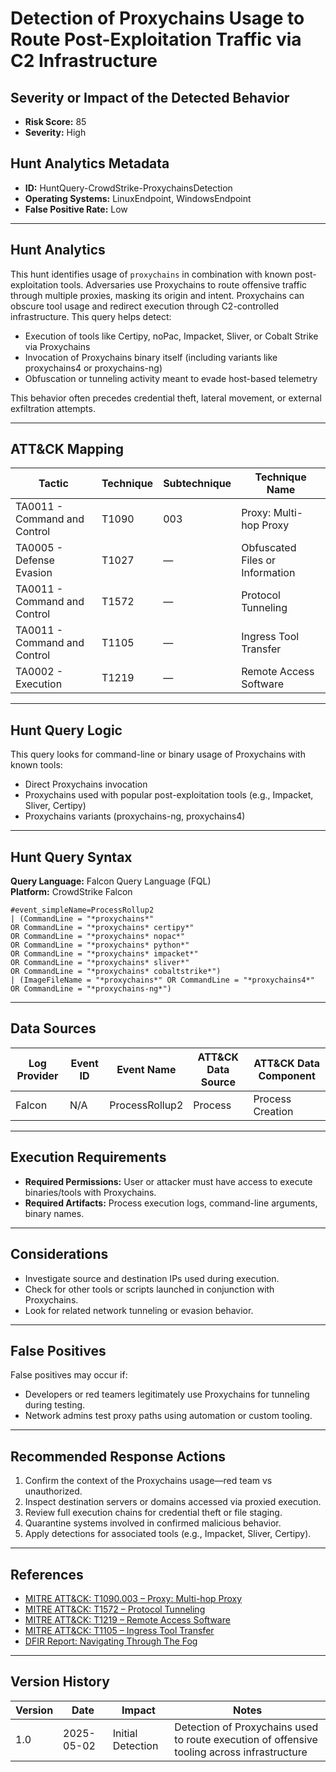 
# Detection of Proxychains Usage to Route Post-Exploitation Traffic via C2 Infrastructure

## Severity or Impact of the Detected Behavior
- **Risk Score:** 85
- **Severity:** High

## Hunt Analytics Metadata

- **ID:** HuntQuery-CrowdStrike-ProxychainsDetection
- **Operating Systems:** LinuxEndpoint, WindowsEndpoint
- **False Positive Rate:** Low

---

## Hunt Analytics

This hunt identifies usage of `proxychains` in combination with known post-exploitation tools. Adversaries use Proxychains to route offensive traffic through multiple proxies, masking its origin and intent. Proxychains can obscure tool usage and redirect execution through C2-controlled infrastructure. This query helps detect:

- Execution of tools like Certipy, noPac, Impacket, Sliver, or Cobalt Strike via Proxychains
- Invocation of Proxychains binary itself (including variants like proxychains4 or proxychains-ng)
- Obfuscation or tunneling activity meant to evade host-based telemetry

This behavior often precedes credential theft, lateral movement, or external exfiltration attempts.

---

## ATT&CK Mapping

| Tactic                     | Technique   | Subtechnique | Technique Name                           |
|---------------------------|-------------|---------------|------------------------------------------|
| TA0011 - Command and Control | T1090     | 003           | Proxy: Multi-hop Proxy                   |
| TA0005 - Defense Evasion    | T1027     | —             | Obfuscated Files or Information          |
| TA0011 - Command and Control | T1572     | —             | Protocol Tunneling                       |
| TA0011 - Command and Control | T1105     | —             | Ingress Tool Transfer                    |
| TA0002 - Execution          | T1219     | —             | Remote Access Software                   |

---

## Hunt Query Logic

This query looks for command-line or binary usage of Proxychains with known tools:

- Direct Proxychains invocation
- Proxychains used with popular post-exploitation tools (e.g., Impacket, Sliver, Certipy)
- Proxychains variants (proxychains-ng, proxychains4)

---

## Hunt Query Syntax

**Query Language:** Falcon Query Language (FQL)  
**Platform:** CrowdStrike Falcon

```fql
#event_simpleName=ProcessRollup2  
| (CommandLine = "*proxychains*"   
OR CommandLine = "*proxychains* certipy*"   
OR CommandLine = "*proxychains* nopac*"   
OR CommandLine = "*proxychains* python*"   
OR CommandLine = "*proxychains* impacket*"   
OR CommandLine = "*proxychains* sliver*"   
OR CommandLine = "*proxychains* cobaltstrike*")   
| (ImageFileName = "*proxychains*" OR CommandLine = "*proxychains4*" OR CommandLine = "*proxychains-ng*")
```

---

## Data Sources

| Log Provider | Event ID | Event Name       | ATT&CK Data Source  | ATT&CK Data Component  |
|--------------|----------|------------------|---------------------|------------------------|
| Falcon       | N/A      | ProcessRollup2   | Process             | Process Creation       |

---

## Execution Requirements

- **Required Permissions:** User or attacker must have access to execute binaries/tools with Proxychains.
- **Required Artifacts:** Process execution logs, command-line arguments, binary names.

---

## Considerations

- Investigate source and destination IPs used during execution.
- Check for other tools or scripts launched in conjunction with Proxychains.
- Look for related network tunneling or evasion behavior.

---

## False Positives

False positives may occur if:

- Developers or red teamers legitimately use Proxychains for tunneling during testing.
- Network admins test proxy paths using automation or custom tooling.

---

## Recommended Response Actions

1. Confirm the context of the Proxychains usage—red team vs unauthorized.
2. Inspect destination servers or domains accessed via proxied execution.
3. Review full execution chains for credential theft or file staging.
4. Quarantine systems involved in confirmed malicious behavior.
5. Apply detections for associated tools (e.g., Impacket, Sliver, Certipy).

---

## References

- [MITRE ATT&CK: T1090.003 – Proxy: Multi-hop Proxy](https://attack.mitre.org/techniques/T1090/003/)
- [MITRE ATT&CK: T1572 – Protocol Tunneling](https://attack.mitre.org/techniques/T1572/)
- [MITRE ATT&CK: T1219 – Remote Access Software](https://attack.mitre.org/techniques/T1219/)
- [MITRE ATT&CK: T1105 – Ingress Tool Transfer](https://attack.mitre.org/techniques/T1105/)
- [DFIR Report: Navigating Through The Fog](https://thedfirreport.com/2025/04/28/navigating-through-the-fog/)

---

## Version History

| Version | Date       | Impact            | Notes                                                                                      |
|---------|------------|-------------------|--------------------------------------------------------------------------------------------|
| 1.0     | 2025-05-02 | Initial Detection | Detection of Proxychains used to route execution of offensive tooling across infrastructure |
